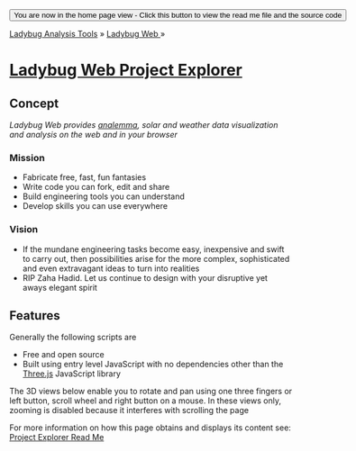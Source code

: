 ﻿<span style=display:none; >
[You are now in a GitHub source code view - click this link to view the home page]( https://ladybug-analysis-tools.github.io/ladybug-web/ "View file as a web page." ) </span>
<input type=button onclick=window.location.href='https://github.com/ladybug-analysis-tools/ladybug-web/'; 
value='You are now in the home page view - Click this button to view the read me file and the source code' >

[Ladybug Analysis Tools]( https://ladybug-analysis-tools.github.io/ ) » [Ladybug Web ]( https://ladybug-analysis-tools.github.io/ladybug-web/ ) »

[Ladybug Web Project Explorer]( https://ladybug-analysis-tools.github.io/ladybug-web/ladybug-web-via-github-api-r2.html )
===

## Concept

_Ladybug Web provides [analemma]( https://en.wikipedia.org/wiki/Analemma ), solar and weather data visualization and analysis on the web and in your browser_


### Mission

* Fabricate free, fast, fun fantasies
* Write code you can fork, edit and share
* Build engineering tools you can understand
* Develop skills you can use everywhere

### Vision

* If the mundane engineering tasks become easy, inexpensive and swift to carry out, 
then possibilities arise for the more complex, sophisticated and even extravagant ideas to turn into realities
* RIP Zaha Hadid. Let us continue to design with your disruptive yet aways elegant spirit


## Features

Generally the following scripts are

* Free and open source
* Built using entry level JavaScript with no dependencies other than the [Three.js]( https://threejs.org) JavaScript library


The 3D views below enable you to rotate and pan using one three fingers or left button, scroll wheel and right button on a mouse. 
In these views only, zooming is disabled because it interferes with scrolling the page

For more information on how this page obtains and displays its content see: [Project Explorer Read Me]( #./project-explorer-readme.md )

